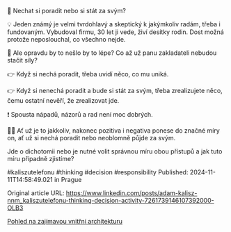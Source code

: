 🤔 Nechat si poradit nebo si stát za svým?


💡 Jeden známý je velmi tvrdohlavý a skeptický k jakýmkoliv radám, třeba i fundovaným. Vybudoval firmu, 30 let ji vede, živí desítky rodin. Dost možná protože neposlouchal, co všechno nejde.


🤔 Ale opravdu by to nešlo by to lépe? Co až už panu zakladateli nebudou stačit síly?


👉 Když si nechá poradit, třeba uvidí něco, co mu uniká.


👉 Když si nenechá poradit a bude si stát za svým, třeba zrealizujete něco, čemu ostatní nevěří, že zrealizovat jde.


❗ Spousta nápadů, názorů a rad není moc dobrých.


🤷‍♂️ Ať už je to jakkoliv, nakonec pozitiva i negativa ponese do značné míry on, ať už si nechá poradit nebo neoblomně půjde za svým.


Jde o dichotomii nebo je nutné volit správnou míru obou přístupů a jak tuto míru případně zjistíme?


#kaliszutelefonu #thinking #decision #responsibility
Published: 2024-11-11T14:58:49.021 in Prague

Original article URL: https://www.linkedin.com/posts/adam-kalisz-nnm_kaliszutelefonu-thinking-decision-activity-7261739146107392000-OLB3

[Pohled na zajímavou vnitřní architekturu](./media/urad-prace-zizkov.jpg)